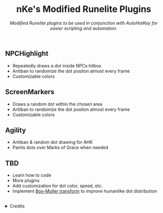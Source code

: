<div align="center">
  <h1>nKe's Modified Runelite Plugins</h1>
  <p>
    <i>Modified Runelite plugins to be used in conjunction with AutoHotKey for easier scripting and automation.</i>
  </p>
</div>
</br>

## NPCHighlight
- Repeatedly draws a dot inside NPCs hitbox
- Antiban to randomize the dot positon almost every frame
- Customizable colors

## ScreenMarkers
- Draws a random dot within the chosen area
- Antiban to randomize the dot positon almost every frame
- Customizable colors

## Agility
- Antiban & random dot drawing for AHK
- Paints dots over Marks of Grace when needed

## TBD
- Learn how to code
- More plugins
- Add customization for dot color, speed, etc.
- Implement <a target="_blank" href="https://en.wikipedia.org/wiki/Box%E2%80%93Muller_transform">Box–Muller transform</a> to improve humanlike dot distribution
</br>
<details close>
<summary>Credits</summary>

  - [Runelite devs](https://github.com/runelite/runelite) for the original Screenmarker & NPCHighlight plugins
  - [TicTac7x](https://github.com/TicTac7x/runelite-plugins/tree/plugin-rooftops) for the 'Rooftop Agility Improved' plugin
</details>
